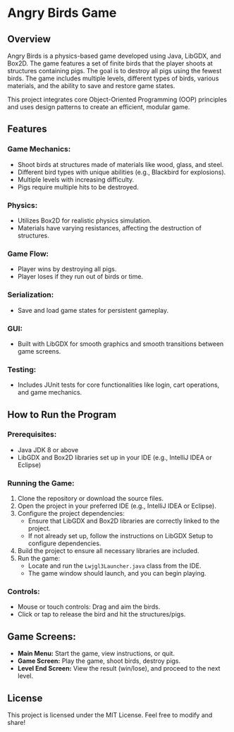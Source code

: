 # Angry Birds Game

## Overview
Angry Birds is a physics-based game developed using Java, LibGDX, and Box2D. The game features a set of finite birds that the player shoots at structures containing pigs. The goal is to destroy all pigs using the fewest birds. The game includes multiple levels, different types of birds, various materials, and the ability to save and restore game states.

This project integrates core Object-Oriented Programming (OOP) principles and uses design patterns to create an efficient, modular game.

## Features

### Game Mechanics:
- Shoot birds at structures made of materials like wood, glass, and steel.
- Different bird types with unique abilities (e.g., Blackbird for explosions).
- Multiple levels with increasing difficulty.
- Pigs require multiple hits to be destroyed.

### Physics:
- Utilizes Box2D for realistic physics simulation.
- Materials have varying resistances, affecting the destruction of structures.

### Game Flow:
- Player wins by destroying all pigs.
- Player loses if they run out of birds or time.

### Serialization:
- Save and load game states for persistent gameplay.

### GUI:
- Built with LibGDX for smooth graphics and smooth transitions between game screens.

### Testing:
- Includes JUnit tests for core functionalities like login, cart operations, and game mechanics.

## How to Run the Program

### Prerequisites:
- Java JDK 8 or above
- LibGDX and Box2D libraries set up in your IDE (e.g., IntelliJ IDEA or Eclipse)

### Running the Game:
1. Clone the repository or download the source files.
2. Open the project in your preferred IDE (e.g., IntelliJ IDEA or Eclipse).
3. Configure the project dependencies:
    - Ensure that LibGDX and Box2D libraries are correctly linked to the project.
    - If not already set up, follow the instructions on LibGDX Setup to configure dependencies.
4. Build the project to ensure all necessary libraries are included.
5. Run the game:
    - Locate and run the `Lwjgl3Launcher.java` class from the IDE.
    - The game window should launch, and you can begin playing.

### Controls:
- Mouse or touch controls: Drag and aim the birds.
- Click or tap to release the bird and hit the structures/pigs.

## Game Screens:
- **Main Menu:** Start the game, view instructions, or quit.
- **Game Screen:** Play the game, shoot birds, destroy pigs.
- **Level End Screen:** View the result (win/lose), and proceed to the next level.

## License
This project is licensed under the MIT License. Feel free to modify and share!

